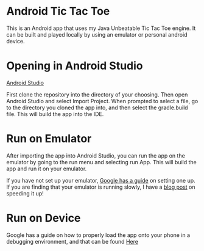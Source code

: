 Android Tic Tac Toe
===========

This is an Android app that uses my Java Unbeatable Tic Tac Toe engine. It can be built and played locally by using an emulator or personal android device.

Opening in Android Studio
==
[Android Studio](https://developer.android.com/sdk/installing/studio.html)

First clone the repository into the directory of your choosing. Then open Android Studio and select Import Project. When prompted to select a file, go to the directory you cloned the app into, and then select the gradle.build file. This will build the app into the IDE.

Run on Emulator
==
After importing the app into Android Studio, you can run the app on the emulator by going to the run menu and selecting run App. This will build the app and run it on your emulator.

If you have not set up your emulator, [Google has a guide](http://developer.android.com/tools/devices/index.html) on setting one up. If you are finding that your emulator is running slowly, I have a [blog post](http://jakenations.me/2014/09/26/how-to-make-the-android-emulator-faster/) on speeding it up!

Run on Device
==

Google has a guide on how to properly load the app onto your phone in a debugging environment, and that can be found [Here](http://developer.android.com/tools/device.html)
